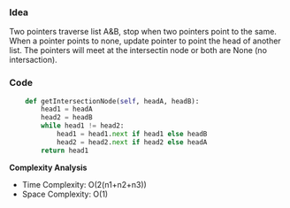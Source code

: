 ### Idea
Two pointers traverse list A&B, stop when two pointers point to the same. When a pointer points to none, update pointer to point the head of another list. 
The pointers will meet at the intersectin node or both are None (no intersaction). 
   
### Code

```python
    def getIntersectionNode(self, headA, headB):
        head1 = headA
        head2 = headB
        while head1 != head2:
            head1 = head1.next if head1 else headB
            head2 = head2.next if head2 else headA
        return head1

```

**Complexity Analysis**

- Time Complexity: O(2(n1+n2+n3))
- Space Complexity: O(1)
